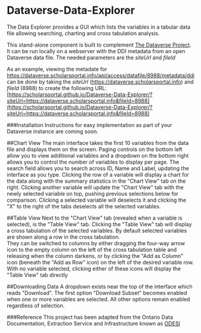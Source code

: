 # Dataverse-Data-Explorer
The Data Explorer provides a GUI which lists the variables in a tabular data file allowing searching, charting and cross tabulation analysis.

This stand-alone component is built to complement [The Dataverse Project](http://dataverse.org/).
It can be run locally on a webserver with the DDI metadata from an open Dataverse data file.
The needed parameters are the *siteUrl* and *fileId*  

As an example, viewing the metadate for https://dataverse.scholarsportal.info/api/access/datafile/8988/metadata/ddi
can be done by taking the *siteUrl* (https://dataverse.scholarsportal.info) and  *fileId* (8988) to create the following URL: [https://scholarsportal.github.io/Dataverse-Data-Explorer/?siteUrl=https://dataverse.scholarsportal.info&fileId=8988](https://scholarsportal.github.io/Dataverse-Data-Explorer/?siteUrl=https://dataverse.scholarsportal.info&fileId=8988)

###Installation
Instructions for easy implementation as part of your Dataverse instance are coming soon.

##Chart View
The main interface takes the first 10 variables from the data file and displays them on the screen. 
Paging controls on the bottom left allow you to view additional variables and a dropdown on the bottom right allows you to control the number of variables to display per page.
The search field allows you to search across ID, Name and Label, updating the interface as you type.
Clicking the row of a variable will display a chart for the data along with the summary statistics in the "Chart View" tab on the right.
Clicking another variable will update the "Chart View" tab with the newly selected variable on top, pushing previous selections below for comparison.
Clicking a selected variable will deselects it and clicking the "X" to the right of the tabs deselects all the selected variables.

##Table View
Next to the "Chart View" tab (revealed when a variable is selected), is the "Table View" tab. 
Clicking the "Table View" tab will display a cross tabulation of the selected variables.
By default selected variables are shown along a row in the cross tabulation.  
They can be switched to columns by 
either dragging the four-way arrow icon to the empty column on the left of the cross tabulation table and releasing when the column darkens,
or by clicking the "Add as Column" icon (beneath the "Add as Row" icon) on the left of the desired variable row.
With no variable selected, clicking either of these icons will display the "Table View" tab directly

##Downloading Data
A dropdown exists near the top of the interface which reads "Download". The first option "Download Subset" becomes enabled when one or more variables are selected.
All other options remain enabled regardless of selection.


###Reference
This project has been adapted from the Ontario Data Documentation, Extraction Service and Infrastructure known as [ODESI](odesi.ca)

